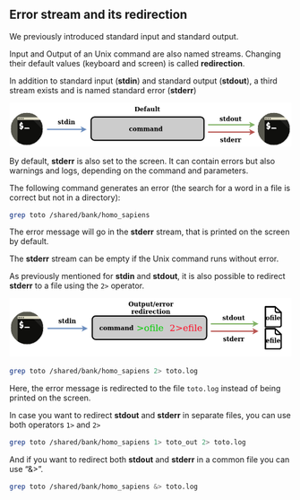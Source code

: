 ## Error stream and its redirection

We previously introduced standard input and standard output. 

Input and Output of an Unix command are also named streams. Changing their default values (keyboard and screen) is called **redirection**.

In addition to standard input (**stdin**) and standard output (**stdout**), a third stream exists and is named standard error (**stderr**) 

![error stream of a command](./assets/Stream_in_out_err.drawio.png)

By default, **stderr** is also set to the screen. It can contain errors but also warnings and logs, depending on the command and parameters. 

The following command generates an error (the search for a word in a file is correct but not in a directory):
```bash
grep toto /shared/bank/homo_sapiens
```

The error message will go in the **stderr** stream, that is printed on the screen by default.

The **stderr** stream can be empty if the Unix command runs without error.

As previously mentioned for **stdin** and **stdout**, it is also possible to redirect **stderr** to a file using the `2>` operator.

![error stream of a command redirected on a file](./assets/Stream_in_outfile_errfile.drawio.png)

```bash
grep toto /shared/bank/homo_sapiens 2> toto.log
```

Here, the error message is redirected to the file `toto.log` instead of being printed on the screen.

In case you want to redirect **stdout** and **stderr** in separate files, you can use both operators `1>` and `2>`

```bash
grep toto /shared/bank/homo_sapiens 1> toto_out 2> toto.log
```

And if you want to redirect both **stdout** and **stderr** in a common file you can use “&>”.
```bash
grep toto /shared/bank/homo_sapiens &> toto.log
```
